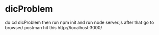 # dicProblem
do cd dicProblem then
run npm init
and run node server.js
after that go to browser/ postman hit this http://localhost:3000/
